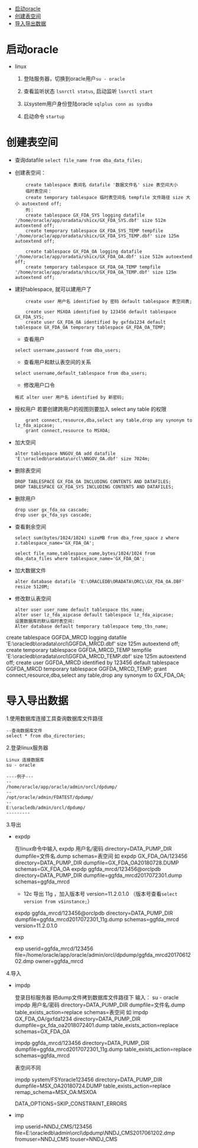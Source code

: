
- [启动oracle](#启动oracle)
- [创建表空间](#创建表空间)
- [导入导出数据](#导入导出数据)

# 启动oracle

- linux

    1. 登陆服务器，切换到oracle用户`su - oracle`

    2. 查看监听状态 `lsnrctl status`, 启动监听 `lsnrctl start`

    3. 以system用户身份登陆oracle  `sqlplus conn as sysdba`

    4. 启动命令 `startup`

# 创建表空间

- 查询datafile `select file_name from dba_data_files;`

- 创建表空间：

    ```
        create tablespace 表间名 datafile '数据文件名' size 表空间大小
        临时表空间：
        create temporary tablespace 临时表空间名 tempfile 文件路径 size 大小 autoextend off;
        列：
        create tablespace GX_FDA_SYS logging datafile '/home/oracle/app/oradata/shicx/GX_FDA_SYS.dbf' size 512m autoextend off;
        create temporary tablespace GX_FDA_SYS_TEMP tempfile '/home/oracle/app/oradata/shicx/GX_FDA_SYS_TEMP.dbf' size 125m autoextend off;

        create tablespace GX_FDA_OA logging datafile '/home/oracle/app/oradata/shicx/GX_FDA_OA.dbf' size 512m autoextend off;
        create temporary tablespace GX_FDA_OA_TEMP tempfile '/home/oracle/app/oradata/shicx/GX_FDA_OA_TEMP.dbf' size 125m autoextend off;
    ```

- 建好tablespace, 就可以建用户了

    ```
        create user 用户名 identified by 密码 default tablespace 表空间表;

        create user MSXOA identified by 123456 default tablespace GX_FDA_SYS;
        create user GX_FDA_OA identified by gxfda1234 default tablespace GX_FDA_OA temporary tablespace GX_FDA_OA_TEMP;

    ```

    - 查看用户

    `select username,password from dba_users;`

    - 查看用户和默认表空间的关系

    `select username,default_tablespace from dba_users;`

    - 修改用户口令

    `格式 alter user 用户名 identified by 新密码;`

- 授权用户 若要创建跨用户的视图则要加入 select any table 的权限

    ```
        grant connect,resource,dba,select any table,drop any synonym to lz_fda_aipcase;
        grant connect,resource to MSXOA;
    ```

- 加大空间

    ```
    alter tablespace NNGOV_OA add datafile 'E:\oracledb\oradata\orcl\NNGOV_OA.dbf' size 7024m;
    ```

- 删除表空间

    ```
    DROP TABLESPACE GX_FDA_OA INCLUDING CONTENTS AND DATAFILES;
    DROP TABLESPACE GX_FDA_SYS INCLUDING CONTENTS AND DATAFILES;
    ```

- 删除用户
    ```
    drop user gx_fda_oa cascade;
    drop user gx_fda_sys cascade;
    ```

- 查看剩余空间
    ```
    select sum(bytes/1024/1024) sizeMB from dba_free_space z where z.tablespace_name='GX_FDA_OA';

    select file_name,tablespace_name,bytes/1024/1024 from dba_data_files where tablespace_name='GX_FDA_OA';
    ```

- 加大数据文件
    ```
    alter database datafile 'E:\ORACLEDB\ORADATA\ORCL\GX_FDA_OA.DBF' resize 5120M;
    ```

- 修改默认表空间
    ```
    alter user user_name default tablespace tbs_name;
    alter user lz_fda_aipcase default tablespace lz_fda_aipcase;
    设置数据库的默认临时表空间:
    Alter database default temporary tablespace temp_tbs_name;
    ```

create tablespace GGFDA_MRCD logging datafile 'E:\oracledb\oradata\orcl\GGFDA_MRCD.dbf' size 125m autoextend off;
create temporary tablespace GGFDA_MRCD_TEMP tempfile 'E:\oracledb\oradata\orcl\GGFDA_MRCD_TEMP.dbf' size 125m autoextend off;
create user GGFDA_MRCD identified by 123456 default tablespace GGFDA_MRCD temporary tablespace GGFDA_MRCD_TEMP;
grant connect,resource,dba,select any table,drop any synonym to GX_FDA_OA;

# 导入导出数据

1.使用数据库连接工具查询数据库文件路径

	--查询数据库文件
	select * from dba_directories;

2.登录linux服务器

	Linux 连接数据库
	su - oracle

	----例子---
	--
	/home/oracle/app/oracle/admin/orcl/dpdump/
	--
	/opt/oracle/admin/FDATEST/dpdump/
	--
	E:\oracledb/admin/orcl/dpdump/
	---------

3.导出

- expdp

	在linux命令中输入
	expdp 用户名/密码 directory=DATA_PUMP_DIR dumpfile=文件名.dump schemas=表空间
	如
	expdp GX_FDA_OA/123456 directory=DATA_PUMP_DIR dumpfile=GX_FDA_OA20180728.DUMP schemas=GX_FDA_OA
	expdp ggfda_mrcd/123456@orclpdb directory=DATA_PUMP_DIR dumpfile=ggfda_mrcd2017072301.dump schemas=ggfda_mrcd

    * 12c 导出 11g ，加入版本号 version=11.2.0.1.0 （版本号查看`select version from v$instance;`）

    expdp ggfda_mrcd/123456@orclpdb directory=DATA_PUMP_DIR dumpfile=ggfda_mrcd2017072301_11g.dump schemas=ggfda_mrcd version=11.2.0.1.0

- exp

    exp userid=ggfda_mrcd/123456 file=/home/oracle/app/oracle/admin/orcl/dpdump/ggfda_mrcd2017061202.dmp owner=ggfda_mrcd

4.导入

- impdp

	登录目标服务器
	把dump文件拷到数据库文件路径下
	输入：
	su - oracle
	impdp 用户名/密码 directory=DATA_PUMP_DIR dumpfile=文件名.dump table_exists_action=replace schemas=表空间
	如
	impdp GX_FDA_OA/gxfda1234 directory=DATA_PUMP_DIR dumpfile=gx_fda_oa2018072401.dump table_exists_action=replace schemas=GX_FDA_OA

	impdp ggfda_mrcd/123456 directory=DATA_PUMP_DIR dumpfile=ggfda_mrcd2017072301_11g.dump table_exists_action=replace schemas=ggfda_mrcd

    表空间不同

    impdp system/FSYoracle123456 directory=DATA_PUMP_DIR dumpfile=MSX_OA20180724.DUMP table_exists_action=replace remap_schema=MSX_OA:MSXOA

    DATA_OPTIONS=SKIP_CONSTRAINT_ERRORS

- imp

	imp userid=NNDJ_CMS/123456 file=E:\oracledb\admin\orcl\dpdump\NNDJ_CMS2017061202.dmp fromuser=NNDJ_CMS touser=NNDJ_CMS